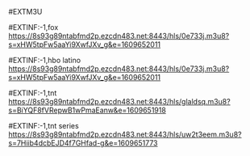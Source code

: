 
#EXTM3U

#EXTINF:-1,fox
https://8s93g89ntabfmd2p.ezcdn483.net:8443/hls/0e733j.m3u8?s=xHW5tpFw5aaYi9XwfJXv_g&e=1609652011

#EXTINF:-1,hbo latino
https://8s93g89ntabfmd2p.ezcdn483.net:8443/hls/0e733j.m3u8?s=xHW5tpFw5aaYi9XwfJXv_g&e=1609652011

#EXTINF:-1,tnt 
https://8s93g89ntabfmd2p.ezcdn483.net:8443/hls/glaldsq.m3u8?s=BiYQF8fVRepwB1wPmaEanw&e=1609651918

#EXTINF:-1,tnt series
https://8s93g89ntabfmd2p.ezcdn483.net:8443/hls/uw2t3eem.m3u8?s=7Hiib4dcbEJD4f7GHfad-g&e=1609651773
